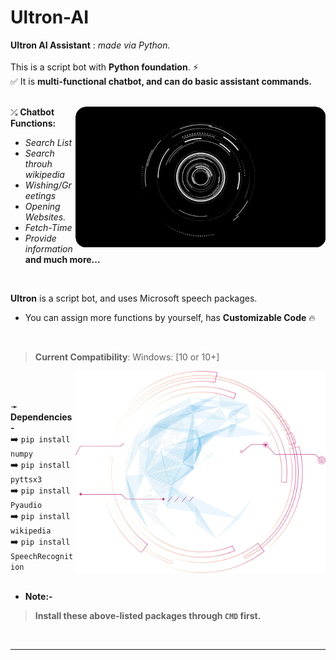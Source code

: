# Ultron-AI
**Ultron AI Assistant** : *made via Python.*
<br>
<br>
This is a script bot with **Python foundation**. ⚡ <br>
✅ It is **multi-functional chatbot, and can do basic assistant commands.** <br>
<br>

<img align="right" alt="Coding" width="400" src="https://raw.githubusercontent.com/Xenometon/Ultron-AI/main/Hud_Ultron-AI.gif">

⤰ **Chatbot Functions:**
<br>
 - *Search List*
 - *Search throuh wikipedia*
 - *Wishing/Greetings*
 - *Opening Websites.*
 - *Fetch-Time*
 - *Provide information*<br>
  **and much more...**


<br>

**Ultron** is a script bot, and uses Microsoft speech packages.
<br>

- You can assign more functions by yourself, has **Customizable Code**  🔥
<br>

> **Current Compatibility**: Windows: [10 or 10+]

<img align="right" alt="Coding" width="400" src="https://raw.githubusercontent.com/Xenometon/Ultron-AI/main/Engine-2.png">
<br>
<br>

➛ **Dependencies-**   
➡️ `pip install numpy`             <br>
➡️ `pip install pyttsx3`           <br> 
➡️ `pip install Pyaudio`           <br>
➡️ `pip install wikipedia`         <br>
➡️ `pip install SpeechRecognition` 
<br>
<br>
* **Note:-**<br>
> **Install these above-listed packages through `CMD` first.**
<br>

-----------------

